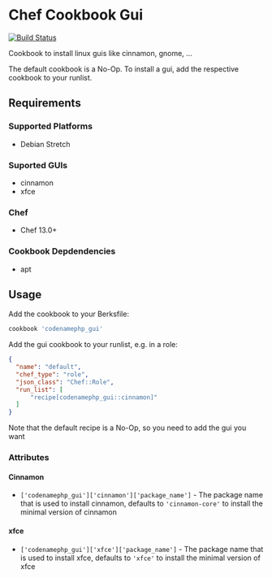 # Chef Cookbook Gui
[![Build Status](https://travis-ci.org/codenamephp/chef.cookbook.gui.svg?branch=dev)](https://travis-ci.org/codenamephp/chef.cookbook.gui)

Cookbook to install linux guis like cinnamon, gnome, ...

The default cookbook is a No-Op. To install a gui, add the respective cookbook to your runlist.

## Requirements

### Supported Platforms

- Debian Stretch

### Suported GUIs
- cinnamon
- xfce

### Chef

- Chef 13.0+

### Cookbook Depdendencies

- apt

## Usage

Add the cookbook to your Berksfile:

```ruby
cookbook 'codenamephp_gui'
```

Add the gui cookbook to your runlist, e.g. in a role:

```json
{
  "name": "default",
  "chef_type": "role",
  "json_class": "Chef::Role",
  "run_list": [
	  "recipe[codenamephp_gui::cinnamon]"
  ]
}
```

Note that the default recipe is a No-Op, so you need to add the gui you want

### Attributes

#### Cinnamon

- `['codenamephp_gui']['cinnamon']['package_name']` - The package name that is used 
  to install cinnamon, defaults to `'cinnamon-core'` to install the minimal version of cinnamon

#### xfce

- `['codenamephp_gui']['xfce']['package_name']` - The package name that is used 
  to install xfce, defaults to `'xfce'` to install the minimal version of xfce
